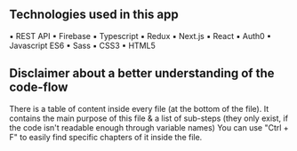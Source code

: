 ## Technologies used in this app

▪ REST API
▪ Firebase
▪ Typescript
▪ Redux
▪ Next.js
▪ React
▪ Auth0
▪ Javascript ES6
▪ Sass
▪ CSS3
▪ HTML5

## Disclaimer about a better understanding of the code-flow

There is a table of content inside every file (at the bottom of the file).
It contains the main purpose of this file & a list of sub-steps (they only exist, if the code isn't readable enough through variable names)
You can use "Ctrl + F" to easily find specific chapters of it inside the file.
